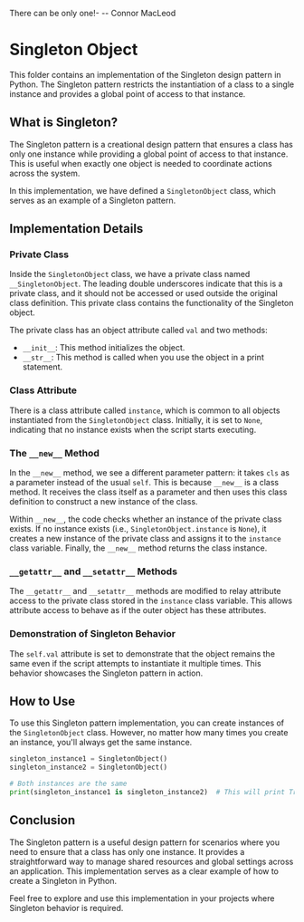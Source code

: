 There can be only one!- -- Connor MacLeod

# Singleton Object

This folder contains an implementation of the Singleton design pattern in Python. The Singleton pattern restricts the instantiation of a class to a single instance and provides a global point of access to that instance.

## What is Singleton?

The Singleton pattern is a creational design pattern that ensures a class has only one instance while providing a global point of access to that instance. This is useful when exactly one object is needed to coordinate actions across the system.

In this implementation, we have defined a `SingletonObject` class, which serves as an example of a Singleton pattern.

## Implementation Details

### Private Class

Inside the `SingletonObject` class, we have a private class named `__SingletonObject`. The leading double underscores indicate that this is a private class, and it should not be accessed or used outside the original class definition. This private class contains the functionality of the Singleton object.

The private class has an object attribute called `val` and two methods:
- `__init__`: This method initializes the object.
- `__str__`: This method is called when you use the object in a print statement.

### Class Attribute

There is a class attribute called `instance`, which is common to all objects instantiated from the `SingletonObject` class. Initially, it is set to `None`, indicating that no instance exists when the script starts executing.

### The `__new__` Method

In the `__new__` method, we see a different parameter pattern: it takes `cls` as a parameter instead of the usual `self`. This is because `__new__` is a class method. It receives the class itself as a parameter and then uses this class definition to construct a new instance of the class.

Within `__new__`, the code checks whether an instance of the private class exists. If no instance exists (i.e., `SingletonObject.instance` is `None`), it creates a new instance of the private class and assigns it to the `instance` class variable. Finally, the `__new__` method returns the class instance.

### `__getattr__` and `__setattr__` Methods

The `__getattr__` and `__setattr__` methods are modified to relay attribute access to the private class stored in the `instance` class variable. This allows attribute access to behave as if the outer object has these attributes.

### Demonstration of Singleton Behavior

The `self.val` attribute is set to demonstrate that the object remains the same even if the script attempts to instantiate it multiple times. This behavior showcases the Singleton pattern in action.

## How to Use

To use this Singleton pattern implementation, you can create instances of the `SingletonObject` class. However, no matter how many times you create an instance, you'll always get the same instance.

```python
singleton_instance1 = SingletonObject()
singleton_instance2 = SingletonObject()

# Both instances are the same
print(singleton_instance1 is singleton_instance2)  # This will print True
```

## Conclusion

The Singleton pattern is a useful design pattern for scenarios where you need to ensure that a class has only one instance. It provides a straightforward way to manage shared resources and global settings across an application. This implementation serves as a clear example of how to create a Singleton in Python.

Feel free to explore and use this implementation in your projects where Singleton behavior is required.

